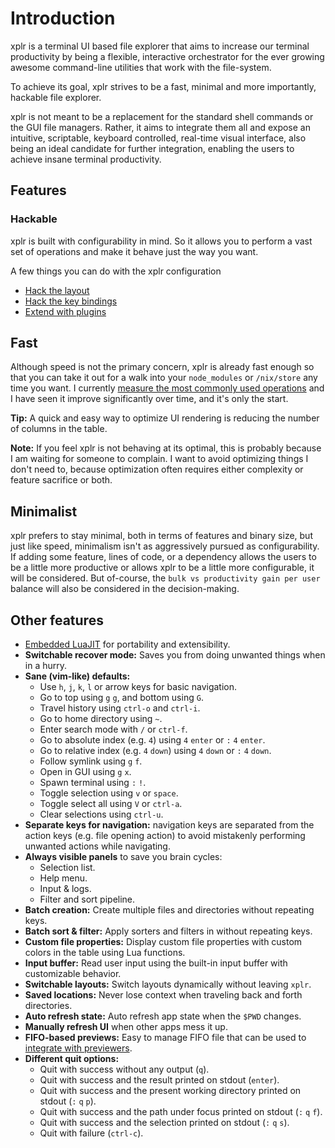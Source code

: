 Introduction
============

xplr is a terminal UI based file explorer that aims to increase our terminal
productivity by being a flexible, interactive orchestrator for the ever growing
awesome command-line utilities that work with the file-system.

To achieve its goal, xplr strives to be a fast, minimal and more importantly,
hackable file explorer.

xplr is not meant to be a replacement for the standard shell commands or the
GUI file managers. Rather, it aims to integrate them all and expose an
intuitive, scriptable, keyboard controlled, real-time visual interface, also
being an ideal candidate for further integration, enabling the users to achieve
insane terminal productivity.


Features
--------

### Hackable

xplr is built with configurability in mind. So it allows you to perform a vast
set of operations and make it behave just the way you want.

A few things you can do with the xplr configuration

- [Hack the layout](layouts.md)
- [Hack the key bindings](modes.md)
- [Extend with plugins](awesome-plugins.md)


## Fast

Although speed is not the primary concern, xplr is already fast enough so that
you can take it out for a walk into your `node_modules` or `/nix/store` any
time you want. I currently
[measure the most commonly used operations](https://github.com/sayanarijit/xplr/tree/main/benches)
and I have seen it improve significantly over time, and it's only the start.

**Tip:** A quick and easy way to optimize UI rendering is reducing the number
of columns in the table.

**Note:** If you feel xplr is not behaving at its optimal, this is probably
because I am waiting for someone to complain. I want to avoid optimizing things
I don't need to, because optimization often requires either complexity or
feature sacrifice or both.


## Minimalist

xplr prefers to stay minimal, both in terms of features and binary size, but
just like speed, minimalism isn't as aggressively pursued as configurability.
If adding some feature, lines of code, or a dependency allows the users to be a
little more productive or allows xplr to be a little more configurable, it will
be considered. But of-course, the `bulk vs productivity gain per user` balance
will also be considered in the decision-making.


## Other features

- [Embedded LuaJIT](https://github.com/sayanarijit/xplr/discussions/183) for
  portability and extensibility.
- **Switchable recover mode:** Saves you from doing unwanted things when in a
  hurry.
- **Sane (vim-like) defaults:**
  - Use `h`, `j`, `k`, `l` or arrow keys
    for basic navigation.
  - Go to top using `g` `g`, and bottom using `G`.
  - Travel history using `ctrl-o` and `ctrl-i`.
  - Go to home directory using `~`.
  - Enter search mode with `/` or `ctrl-f`.
  - Go to absolute index (e.g. `4`) using `4` `enter` or
    `:` `4` `enter`.
  - Go to relative index (e.g. `4` `down`) using `4` `down` or
    `:` `4` `down`.
  - Follow symlink using `g` `f`.
  - Open in GUI using `g` `x`.
  - Spawn terminal using `:` `!`.
  - Toggle selection using `v` or `space`.
  - Toggle select all using `V` or `ctrl-a`.
  - Clear selections using `ctrl-u`.
- **Separate keys for navigation:** navigation keys are separated from the
  action keys (e.g. file opening action) to avoid mistakenly performing
  unwanted actions while navigating.
- **Always visible panels** to save you brain cycles:
  - Selection list.
  - Help menu.
  - Input & logs.
  - Filter and sort pipeline.
- **Batch creation:** Create multiple files and directories without repeating
  keys.
- **Batch sort & filter:** Apply sorters and filters in without repeating keys.
- **Custom file properties:** Display custom file properties with custom colors
  in the table using Lua functions.
- **Input buffer:** Read user input using the built-in input buffer with
  customizable behavior.
- **Switchable layouts:** Switch layouts dynamically without leaving `xplr`.
- **Saved locations:** Never lose context when traveling back and forth
  directories.
- **Auto refresh state:** Auto refresh app state when the `$PWD` changes.
- **Manually refresh UI** when other apps mess it up.
- **FIFO-based previews:** Easy to manage FIFO file that can be used to
  [integrate with previewers](https://github.com/sayanarijit/xplr/pull/229).
- **Different quit options:**
  - Quit with success without any output (`q`).
  - Quit with success and the result printed on stdout (`enter`).
  - Quit with success and the present working directory printed on stdout
    (`:` `q` `p`).
  - Quit with success and the path under focus printed on stdout
    (`:` `q` `f`).
  - Quit with success and the selection printed on stdout
    (`:` `q` `s`).
  - Quit with failure (`ctrl-c`).
